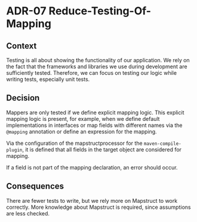 # ADR-07 Reduce-Testing-Of-Mapping

## Context

Testing is all about showing the functionality of our application. We rely on the fact that the
frameworks and libraries we use during development are sufficiently tested. Therefore, we can focus on testing our
logic while writing tests, especially unit tests.

## Decision

Mappers are only tested if we define explicit mapping logic.
This explicit mapping logic is present, for example,
when we define default implementations in interfaces or map fields with different names via the `@mapping` annotation or define an expression for the mapping.

Via the configuration of the mapstructprocessor for the `maven-compile-plugin`,
it is defined that all fields in the target object are considered for mapping.

If a field is not part of the mapping declaration, an error should occur.

## Consequences

There are fewer tests to write, but we rely more on Mapstruct to work correctly.
More knowledge about Mapstruct is required, since assumptions are less checked.
